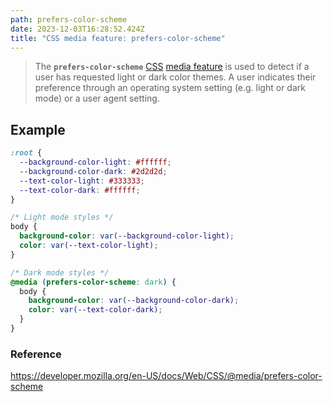 ```yaml
---
path: prefers-color-scheme
date: 2023-12-03T16:28:52.424Z
title: "CSS media feature: prefers-color-scheme"
---
```

> The **`prefers-color-scheme`** [CSS](https://developer.mozilla.org/en-US/docs/Web/CSS) [media feature](https://developer.mozilla.org/en-US/docs/Web/CSS/CSS_media_queries/Using_media_queries#targeting_media_features) is used to detect if a user has requested light or dark color themes. A user indicates their preference through an operating system setting (e.g. light or dark mode) or a user agent setting.

## Example

```css
:root {
  --background-color-light: #ffffff;
  --background-color-dark: #2d2d2d;
  --text-color-light: #333333;
  --text-color-dark: #ffffff;
}

/* Light mode styles */
body {
  background-color: var(--background-color-light);
  color: var(--text-color-light);
}

/* Dark mode styles */
@media (prefers-color-scheme: dark) {
  body {
    background-color: var(--background-color-dark);
    color: var(--text-color-dark);
  }
}
```

### Reference

https://developer.mozilla.org/en-US/docs/Web/CSS/@media/prefers-color-scheme